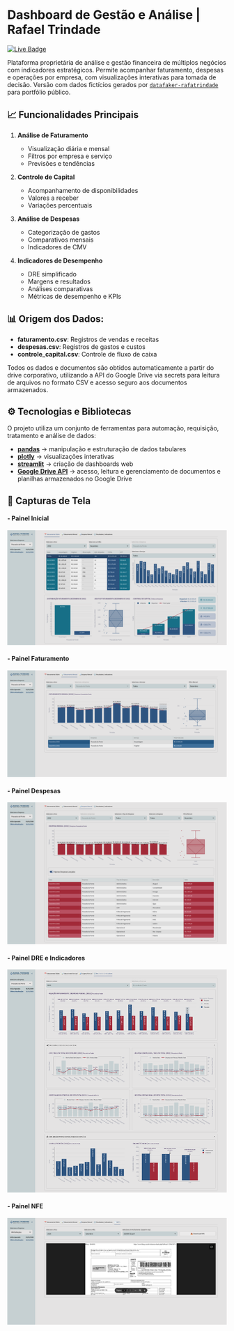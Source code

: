 # Dashboard de Gestão e Análise | Rafael Trindade
[![Live Badge](https://img.shields.io/badge/-Live-2B5482?style=flat-square&logo=streamlit&logoColor=fff)](https://bi-rafatrindade.streamlit.app/)

Plataforma proprietária de análise e gestão financeira de múltiplos negócios com indicadores estratégicos. Permite acompanhar faturamento, despesas e operações por empresa, com visualizações interativas para tomada de decisão. Versão com dados fictícios gerados por [`datafaker-rafatrindade`](https://github.com/rafa-trindade/datafaker-rafatrindade) para portfólio público.

## 📈 Funcionalidades Principais

1. **Análise de Faturamento**
   - Visualização diária e mensal
   - Filtros por empresa e serviço
   - Previsões e tendências

2. **Controle de Capital**
   - Acompanhamento de disponibilidades
   - Valores a receber
   - Variações percentuais

3. **Análise de Despesas**
   - Categorização de gastos
   - Comparativos mensais
   - Indicadores de CMV

4. **Indicadores de Desempenho**
   - DRE simplificado
   - Margens e resultados
   - Análises comparativas
   - Métricas de desempenho e KPIs

## 📊 Origem dos Dados:

- **faturamento.csv**: Registros de vendas e receitas
- **despesas.csv**: Registros de gastos e custos
- **controle_capital.csv**: Controle de fluxo de caixa

Todos os dados e documentos são obtidos automaticamente a partir do drive corporativo, utilizando a API do Google Drive via secrets para leitura de arquivos no formato CSV e acesso seguro aos documentos armazenados.

## ⚙️ Tecnologias e Bibliotecas

O projeto utiliza um conjunto de ferramentas para automação, requisição, tratamento e análise de dados:

- [**pandas**](https://pypi.org/project/pandas/) → manipulação e estruturação de dados tabulares  
- [**plotly**](https://pypi.org/project/plotly/) → visualizações interativas  
- [**streamlit**](https://pypi.org/project/streamlit/) → criação de dashboards web  
- [**Google Drive API**](https://developers.google.com/drive) → acesso, leitura e gerenciamento de documentos e planilhas armazenados no Google Drive  

## 📸 Capturas de Tela

#### - Painel Inicial
![Painel Inicial](docs/bi-rafatrindade-dashboard.png)

#### - Painel Faturamento
![Painel Faturamento](docs/bi-rafatrindade-faturamento.png)

#### - Painel Despesas
![Painel Despesas](docs/bi-rafatrindade-despesa.png)

#### - Painel DRE e Indicadores
![Painel DRE e Indicadores](docs/bi-rafatrindade-dre-indicadores.png)

#### - Painel NFE
![Painel NFE](docs/bi-rafatrindade-nfe.png)
